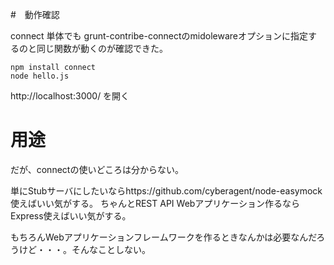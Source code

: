 #　動作確認

connect 単体でも grunt-contribe-connectのmidolewareオプションに指定するのと同じ関数が動くのが確認できた。

```
npm install connect
node hello.js
```

http://localhost:3000/ を開く

# 用途

だが、connectの使いどころは分からない。

単にStubサーバにしたいならhttps://github.com/cyberagent/node-easymock使えばいい気がする。
ちゃんとREST API Webアプリケーション作るならExpress使えばいい気がする。

もちろんWebアプリケーションフレームワークを作るときなんかは必要なんだろうけど・・・。そんなことしない。